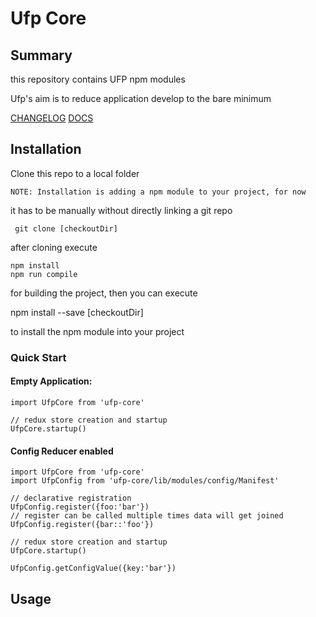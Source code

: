 # Ufp Core

## Summary

this repository contains UFP npm modules

Ufp's aim is to reduce application develop to the bare minimum

[CHANGELOG](CHANGELOG.md)
[DOCS](docs/README.md)

## Installation

Clone this repo to a local folder

    NOTE: Installation is adding a npm module to your project, for now

it has to be manually without directly linking a git repo

     git clone [checkoutDir]

after cloning execute

    npm install
    npm run compile

for building the project, then you can execute

  npm install --save [checkoutDir]

to install the npm module into your project



### Quick Start

#### Empty Application:

    import UfpCore from 'ufp-core'
    
    // redux store creation and startup
    UfpCore.startup()

#### Config Reducer enabled

    import UfpCore from 'ufp-core'
    import UfpConfig from 'ufp-core/lib/modules/config/Manifest'   
    
    // declarative registration
    UfpConfig.register({foo:'bar'})
    // register can be called multiple times data will get joined
    UfpConfig.register({bar::'foo'})
        
    // redux store creation and startup
    UfpCore.startup()
    
    UfpConfig.getConfigValue({key:'bar'})
    
    
    


## Usage





